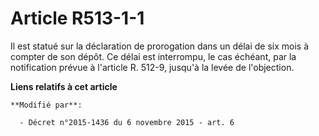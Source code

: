 # Article R513-1-1

Il est statué sur la déclaration de prorogation dans un délai de six mois à compter de son dépôt. Ce délai est interrompu, le
cas échéant, par la notification prévue à l'article R. 512-9, jusqu'à la levée de l'objection.

**Liens relatifs à cet article**

	**Modifié par**:

	  - Décret n°2015-1436 du 6 novembre 2015 - art. 6
